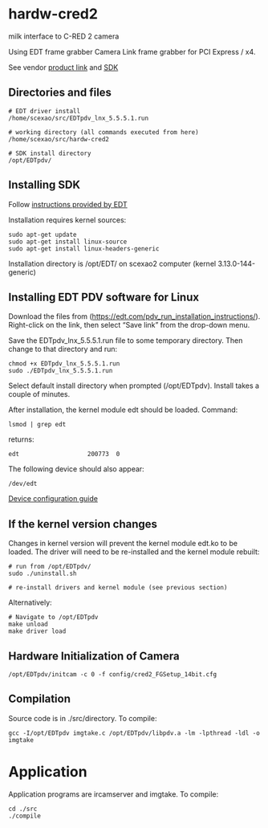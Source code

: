 # hardw-cred2

milk interface to C-RED 2 camera

Using EDT frame grabber Camera Link frame grabber for PCI Express / x4.

See vendor [product link](https://edt.com/product/visionlink-f4/) and [SDK](https://edt.com/file-category/pdv/)


## Directories and files

	# EDT driver install
	/home/scexao/src/EDTpdv_lnx_5.5.5.1.run
	
	# working directory (all commands executed from here)
	/home/scexao/src/hardw-cred2

	# SDK install directory
	/opt/EDTpdv/
	

## Installing SDK

Follow [instructions provided by EDT](https://edt.com/pdv_run_installation_instructions/)

Installation requires kernel sources:

    sudo apt-get update
    sudo apt-get install linux-source
    sudo apt-get install linux-headers-generic

Installation directory is /opt/EDT/ on scexao2 computer (kernel 3.13.0-144-generic)



## Installing EDT PDV software for Linux

Download the files from (https://edt.com/pdv_run_installation_instructions/). Right-click on the link, then select “Save link” from the drop-down menu.
 
Save the EDTpdv_lnx_5.5.5.1.run file to some temporary directory. Then change to that directory and run:

    chmod +x EDTpdv_lnx_5.5.5.1.run
    sudo ./EDTpdv_lnx_5.5.5.1.run

Select default install directory when prompted (/opt/EDTpdv).
Install takes a couple of minutes.

After installation, the kernel module edt should be loaded. Command:

	lsmod | grep edt

returns:

	edt                   200773  0

The following device should also appear:

	/dev/edt

[Device configuration guide](https://edt.com/downloads/ad_config_guide/)



## If the kernel version changes

Changes in kernel version will prevent the kernel module edt.ko to be loaded. The driver will need to be re-installed and the kernel module rebuilt:

	# run from /opt/EDTpdv/
	sudo ./uninstall.sh
	
	# re-install drivers and kernel module (see previous section)

Alternatively:

	# Navigate to /opt/EDTpdv
	make unload
	make driver load

## Hardware Initialization of Camera

	/opt/EDTpdv/initcam -c 0 -f config/cred2_FGSetup_14bit.cfg 

## Compilation

Source code is in ./src/directory.
To compile:

	gcc -I/opt/EDTpdv imgtake.c /opt/EDTpdv/libpdv.a -lm -lpthread -ldl -o imgtake


# Application

Application programs are ircamserver and imgtake. To compile:

	cd ./src
	./compile

